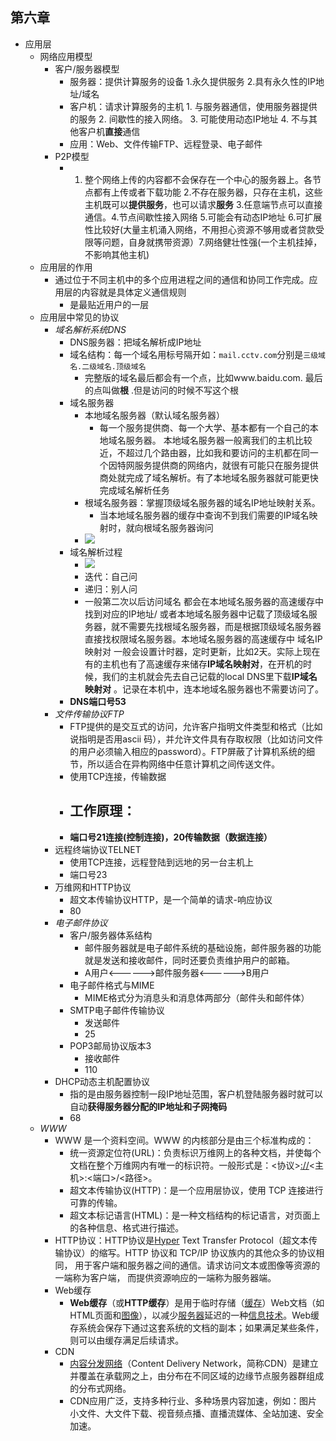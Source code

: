 ## 第六章

- 应用层
    - 网络应用模型
        - 客户/服务器模型
            - 服务器：提供计算服务的设备 1.永久提供服务 2.具有永久性的IP地址/域名
            - 客户机：请求计算服务的主机  1. 与服务器通信，使用服务器提供的服务 2. 间歇性的接入网络。 3. 可能使用动态IP地址 4. 不与其他客户机**直接**通信
            - 应用：Web、文件传输FTP、远程登录、电子邮件
        - P2P模型
            - 1. 整个网络上传的内容都不会保存在一个中心的服务器上。各节点都有上传或者下载功能 2.不存在服务器，只存在主机，这些主机既可以**提供服务**，也可以请求**服务** 3.任意端节点可以直接通信。4.节点间歇性接入网络 5.可能会有动态IP地址 6.可扩展性比较好(大量主机涌入网络，不用担心资源不够用或者贷款受限等问题，自身就携带资源）7.网络健壮性强(一个主机挂掉，不影响其他主机)
    - 应用层的作用
        - 通过位于不同主机中的多个应用进程之间的通信和协同工作完成。应用层的内容就是具体定义通信规则
            - 是最贴近用户的一层
    - 应用层中常见的协议
        - *域名解析系统DNS*
            - DNS服务器：把域名解析成IP地址
            - 域名结构：每一个域名用标号隔开如：`mail.cctv.com`分别是`三级域名.二级域名.顶级域名`
                - 完整版的域名最后都会有一个点，比如www.baidu.com. 最后的点叫做**根** .但是访问的时候不写这个根
            - 域名服务器
                - 本地域名服务器（默认域名服务器）
                    - 每一个服务提供商、每一个大学、基本都有一个自己的本地域名服务器。  本地域名服务器一般离我们的主机比较近，不超过几个路由器，比如我和要访问的主机都在同一个因特网服务提供商的网络内，就很有可能只在服务提供商处就完成了域名解析。有了本地域名服务器就可能更快完成域名解析任务
                - 根域名服务器：掌握顶级域名服务器的域名IP地址映射关系。
                    - 当本地域名服务器的缓存中查询不到我们需要的IP域名映射时，就向根域名服务器询问
                - ![](9413a63b-e9b4-4e63-8e17-5558a4d5172a_1.webp)
            - 域名解析过程
                - ![](f0768d69-3006-4e39-aea4-8567ec0732d5_1.webp)
                - 迭代：自己问
                - 递归：别人问
                - 一般第二次以后访问域名 都会在本地域名服务器的高速缓存中找到对应的IP地址/ 或者本地域名服务器中记载了顶级域名服务器，就不需要先找根域名服务器，而是根据顶级域名服务器直接找权限域名服务器。本地域名服务器的高速缓存中 域名IP映射对 一般会设置计时器，定时更新，比如2天。实际上现在有的主机也有了高速缓存来储存**IP域名映射对**，在开机的时候，我们的主机就会先去自己记载的local DNS里下载**IP域名映射对** 。记录在本机中，连本地域名服务器也不需要访问了。
            - **DNS端口号53**
        - *文件传输协议FTP*
            - FTP提供的是交互式的访问，允许客户指明文件类型和格式（比如说指明是否用ascii 码），并允许文件具有存取权限（比如访问文件的用户必须输入相应的password）。FTP屏蔽了计算机系统的细节，所以适合在异构网络中任意计算机之间传送文件。
            - 使用TCP连接，传输数据
            - 工作原理：
                - 
            - **端口号21连接(控制连接)，20传输数据（数据连接）**
        - 远程终端协议TELNET
            - 使用TCP连接，远程登陆到远地的另一台主机上
            - 端口号23
        - 万维网和HTTP协议
            - 超文本传输协议HTTP，是一个简单的请求-响应协议
            - 80
        - *电子邮件协议*
            - 客户/服务器体系结构
                - 邮件服务器就是电子邮件系统的基础设施，邮件服务器的功能就是发送和接收邮件，同时还要负责维护用户的邮箱。
                - A用户\<------\>邮件服务器\<------\>B用户
            - 电子邮件格式与MIME
                - MIME格式分为消息头和消息体两部分（邮件头和邮件体）
            - SMTP电子邮件传输协议
                - 发送邮件
                - 25
            - POP3邮局协议版本3
                - 接收邮件
                - 110
        - DHCP动态主机配置协议
            - 指的是由服务器控制一段IP地址范围，客户机登陆服务器时就可以自动**获得服务器分配的IP地址和子网掩码**
            - 68 
    - *WWW*
        - WWW 是一个资料空间。WWW 的内核部分是由三个标准构成的：
            - 统一资源定位符(URL)：负责标识万维网上的各种文档，并使每个文档在整个万维网内有唯一的标识符。一般形式是：\<协议\>[://](://)\<主机\>:\<端口\>/\<路径\>。
            - 超文本传输协议(HTTP)：是一个应用层协议，使用 TCP 连接进行可靠的传输。
            - 超文本标记语言(HTML)：是一种文档结构的标记语言，对页面上的各种信息、格式进行描述。
        - HTTP协议：HTTP协议是[Hyper](https://so.csdn.net/so/search?q=Hyper&amp;spm=1001.2101.3001.7020) Text Transfer Protocol（超文本传输协议）的缩写。HTTP 协议和 TCP/IP 协议族内的其他众多的协议相同， 用于客户端和服务器之间的通信。请求访问文本或图像等资源的一端称为客户端， 而提供资源响应的一端称为服务器端。
        - Web缓存
            - **Web缓存**（或**HTTP缓存**）是用于临时存储（[缓存](https://baike.baidu.com/item/%E7%BC%93%E5%AD%98?fromModule=lemma_inlink)）Web文档（如HTML页面和[图像](https://baike.baidu.com/item/%E5%9B%BE%E5%83%8F?fromModule=lemma_inlink)），以减少[服务器](https://baike.baidu.com/item/%E6%9C%8D%E5%8A%A1%E5%99%A8?fromModule=lemma_inlink)延迟的一种[信息技术](https://baike.baidu.com/item/%E4%BF%A1%E6%81%AF%E6%8A%80%E6%9C%AF?fromModule=lemma_inlink)。Web缓存系统会保存下通过这套系统的文档的副本；如果满足某些条件，则可以由缓存满足后续请求。
        - CDN
            - [内容分发网络](https://www.zhihu.com/search?q=%E5%86%85%E5%AE%B9%E5%88%86%E5%8F%91%E7%BD%91%E7%BB%9C&amp;search_source=Entity&amp;hybrid_search_source=Entity&amp;hybrid_search_extra=%7B%22sourceType%22%3A%22answer%22%2C%22sourceId%22%3A1604554133%7D)（Content Delivery Network，简称CDN）是建立并覆盖在承载网之上，由分布在不同区域的边缘节点服务器群组成的分布式网络。
            - CDN应用广泛，支持多种行业、多种场景内容加速，例如：图片小文件、大文件下载、视音频点播、直播流媒体、全站加速、安全加速。

